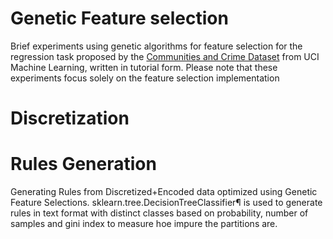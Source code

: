 # Genetic Feature selection
Brief experiments using genetic algorithms for feature selection for the regression task proposed by the <a href="http://archive.ics.uci.edu/ml/datasets/communities+and+crime">Communities and Crime Dataset</a> from UCI Machine Learning, written in tutorial form. Please note that these experiments focus solely on the feature selection implementation
# Discretization
# Rules Generation
Generating Rules from Discretized+Encoded data optimized using Genetic Feature Selections. sklearn.tree.DecisionTreeClassifier¶ is used to generate rules in text format with distinct classes based on probability, number of samples and gini index to measure hoe impure the partitions are.
